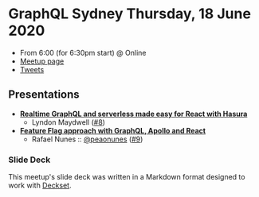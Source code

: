 # GraphQL Sydney Thursday, 18 June 2020

- From 6:00 (for 6:30pm start) @ Online
- [Meetup page][]
- [Tweets][]

## Presentations

- **[Realtime GraphQL and serverless made easy for React with Hasura][]**
  - Lyndon Maydwell ([#8][])
- **[Feature Flag approach with GraphQL, Apollo and React][]**
  - Rafael Nunes :: [@peaonunes][] ([#9][])

### Slide Deck

This meetup's slide deck was written in a Markdown format designed to work with
[Deckset][].

[Realtime GraphQL and serverless made easy for React with Hasura]: https://docs.google.com/presentation/d/1nVBRUv8BQcHMVLnTLjZ4T1X4hXLRCfX1O7zciDRm6fU/edit
[#8]: https://github.com/graphqlsydney/graphqlsydney/issues/8
[Feature Flag approach with GraphQL, Apollo and React]: https://slides.com/peaonunes/feature-flag-approach-with-graphql-and-react
[@peaonunes]: https://twitter.com/peaonunes
[#9]: https://github.com/graphqlsydney/graphqlsydney/issues/9

[Meetup page]: https://www.meetup.com/GraphQL-Sydney/events/271007941/
[Tweets]: https://twitter.com/search?f=tweets&q=graphqlsydney%20since%3A2020-06-17%20until%3A2020-06-19&src=typd
[Deckset]: https://www.decksetapp.com/
